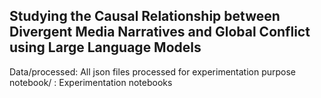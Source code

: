 ## Studying the Causal Relationship between Divergent Media Narratives and Global Conflict using Large Language Models

Data/processed: All json files processed for experimentation purpose
notebook/ : Experimentation notebooks